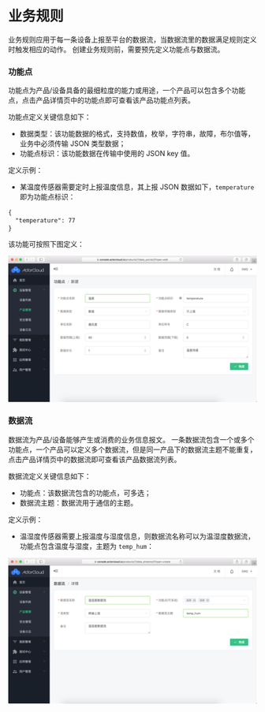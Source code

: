 # 业务规则

业务规则应用于每一条设备上报至平台的数据流，当数据流里的数据满足规则定义时触发相应的动作。
创建业务规则前，需要预先定义功能点与数据流。

### 功能点

功能点为产品/设备具备的最细粒度的能力或用途，一个产品可以包含多个功能点，点击产品详情页中的功能点即可查看该产品功能点列表。


功能点定义关键信息如下：

- 数据类型：该功能数据的格式，支持数值，枚举，字符串，故障，布尔值等，业务中必须传输 JSON 类型数据；
- 功能点标识：该功能数据在传输中使用的 JSON key 值。

定义示例：

- 某温度传感器需要定时上报温度信息，其上报 JSON 数据如下，`temperature` 即为功能点标识：

```
{
  "temperature": 77
}
```

该功能可按照下图定义：

![](/assets/function_create.png)



### 数据流

数据流为产品/设备能够产生或消费的业务信息报文。
一条数据流包含一个或多个功能点，一个产品可以定义多个数据流，但是同一产品下的数据流主题不能重复，点击产品详情页中的数据流即可查看该产品数据流列表。


数据流定义关键信息如下：

- 功能点：该数据流包含的功能点，可多选；
- 数据流主题：数据流用于通信的主题。

定义示例：

- 温湿度传感器需要上报温度与湿度信息，则数据流名称可以为温湿度数据流，功能点包含温度与湿度，主题为 `temp_hum`：

![](/assets/stream_create.png)
